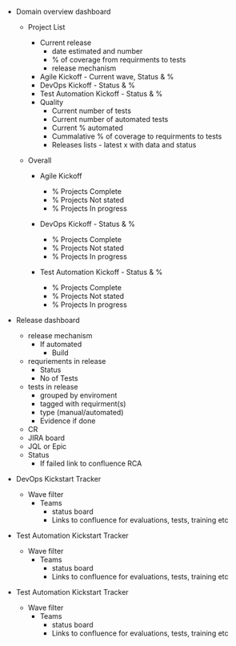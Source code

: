 - Domain overview dashboard
    - Project List
        - Current release 
            - date estimated and number
            - % of coverage from requirments to tests
            - release mechanism
        - Agile Kickoff - Current wave, Status & %
        - DevOps Kickoff  - Status & %
        - Test Automation Kickoff - Status & %
        - Quality
            - Current number of tests
            - Current number of automated tests
            - Current % automated
            - Cummalative % of coverage to requirments to tests
            - Releases lists - latest x with data and status


    - Overall
        - Agile Kickoff 
            - % Projects Complete
            - % Projects Not stated
            - % Projects In progress

        - DevOps Kickoff  - Status & %
            - % Projects Complete
            - % Projects Not stated
            - % Projects In progress

        - Test Automation Kickoff - Status & %
            - % Projects Complete
            - % Projects Not stated
            - % Projects In progress

- Release dashboard
    - release mechanism
        - If automated
            - Build
    - requriements in release
        - Status
        - No of Tests
    - tests in release 
        - grouped by enviroment
        - tagged with requirment(s)
        - type (manual/automated)
        - Evidence if done
    - CR
    - JIRA board
    - JQL or Epic
    - Status
        - If failed link to confluence RCA 

- DevOps Kickstart Tracker
    - Wave filter
        - Teams 
            - status board
            - Links to confluence for evaluations, tests, training etc

- Test Automation Kickstart Tracker
    - Wave filter
        - Teams 
            - status board
            - Links to confluence for evaluations, tests, training etc

- Test Automation Kickstart Tracker
    - Wave filter
        - Teams 
            - status board
            - Links to confluence for evaluations, tests, training etc